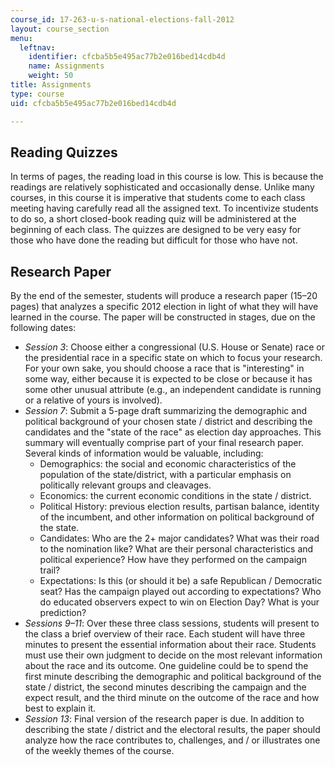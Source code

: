 ```yaml
---
course_id: 17-263-u-s-national-elections-fall-2012
layout: course_section
menu:
  leftnav:
    identifier: cfcba5b5e495ac77b2e016bed14cdb4d
    name: Assignments
    weight: 50
title: Assignments
type: course
uid: cfcba5b5e495ac77b2e016bed14cdb4d

---
```


Reading Quizzes
---------------

In terms of pages, the reading load in this course is low. This is because the readings are relatively sophisticated and occasionally dense. Unlike many courses, in this course it is imperative that students come to each class meeting having carefully read all the assigned text. To incentivize students to do so, a short closed-book reading quiz will be administered at the beginning of each class. The quizzes are designed to be very easy for those who have done the reading but difficult for those who have not.

Research Paper
--------------

By the end of the semester, students will produce a research paper (15–20 pages) that analyzes a specific 2012 election in light of what they will have learned in the course. The paper will be constructed in stages, due on the following dates:

*   _Session 3_: Choose either a congressional (U.S. House or Senate) race or the presidential race in a specific state on which to focus your research. For your own sake, you should choose a race that is "interesting" in some way, either because it is expected to be close or because it has some other unusual attribute (e.g., an independent candidate is running or a relative of yours is involved).
*   _Session 7_: Submit a 5-page draft summarizing the demographic and political background of your chosen state / district and describing the candidates and the "state of the race" as election day approaches. This summary will eventually comprise part of your final research paper. Several kinds of information would be valuable, including:
    *   Demographics: the social and economic characteristics of the population of the state/district, with a particular emphasis on politically relevant groups and cleavages.
    *   Economics: the current economic conditions in the state / district.
    *   Political History: previous election results, partisan balance, identity of the incumbent, and other information on political background of the state.
    *   Candidates: Who are the 2+ major candidates? What was their road to the nomination like? What are their personal characteristics and political experience? How have they performed on the campaign trail?
    *   Expectations: Is this (or should it be) a safe Republican / Democratic seat? Has the campaign played out according to expectations? Who do educated observers expect to win on Election Day? What is your prediction?
*   _Sessions 9–11_: Over these three class sessions, students will present to the class a brief overview of their race. Each student will have three minutes to present the essential information about their race. Students must use their own judgment to decide on the most relevant information about the race and its outcome. One guideline could be to spend the first minute describing the demographic and political background of the state / district, the second minutes describing the campaign and the expect result, and the third minute on the outcome of the race and how best to explain it.
*   _Session 13_: Final version of the research paper is due. In addition to describing the state / district and the electoral results, the paper should analyze how the race contributes to, challenges, and / or illustrates one of the weekly themes of the course.
